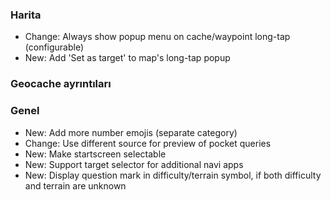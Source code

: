 ### Harita
- Change: Always show popup menu on cache/waypoint long-tap (configurable)
- New: Add 'Set as target' to map's long-tap popup

### Geocache ayrıntıları

### Genel
- New: Add more number emojis (separate category)
- Change: Use different source for preview of pocket queries
- New: Make startscreen selectable
- New: Support target selector for additional navi apps
- New: Display question mark in difficulty/terrain symbol, if both difficulty and terrain are unknown
